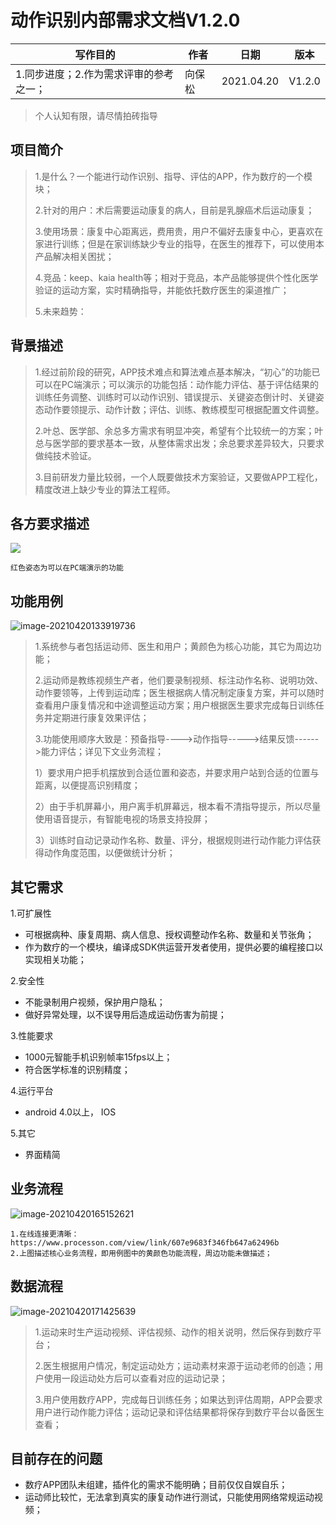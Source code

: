 # 动作识别内部需求文档V1.2.0

| 写作目的                               | 作者   | 日期       | 版本   |
| -------------------------------------- | ------ | ---------- | ------ |
| 1.同步进度；2.作为需求评审的参考之一； | 向保松 | 2021.04.20 | V1.2.0 |

> 个人认知有限，请尽情拍砖指导



## 项目简介

> 1.是什么？一个能进行动作识别、指导、评估的APP，作为数疗的一个模块；
>
> 2.针对的用户：术后需要运动康复的病人，目前是乳腺癌术后运动康复；
>
> 3.使用场景：康复中心距离远，费用贵，用户不偏好去康复中心，更喜欢在家进行训练；但是在家训练缺少专业的指导，在医生的推荐下，可以使用本产品解决相关困扰；
>
> 4.竞品：keep、kaia health等；相对于竞品，本产品能够提供个性化医学验证的运动方案，实时精确指导，并能依托数疗医生的渠道推广；
>
> 5.未来趋势：



## 背景描述

> 1.经过前阶段的研究，APP技术难点和算法难点基本解决，“初心”的功能已可以在PC端演示；可以演示的功能包括：动作能力评估、基于评估结果的训练任务调整、训练时可以动作识别、错误提示、关键姿态倒计时、关键姿态动作要领提示、动作计数；评估、训练、教练模型可根据配置文件调整。
>
> 2.叶总、医学部、余总多方需求有明显冲突，希望有个比较统一的方案；叶总与医学部的要求基本一致，从整体需求出发；余总要求差异较大，只要求做纯技术验证。
>
> 3.目前研发力量比较弱，一个人既要做技术方案验证，又要做APP工程化，精度改进上缺少专业的算法工程师。



## 各方要求描述

![](/home/xiangbaosong/github/doc/健海科技/需求分析.png)

`红色姿态为可以在PC端演示的功能`



## 功能用例

![image-20210420133919736](/home/xiangbaosong/github/doc/pic/casev1.2.png)

> 1.系统参与者包括运动师、医生和用户；黄颜色为核心功能，其它为周边功能；
>
> 2.运动师是教练视频生产者，他们要录制视频、标注动作名称、说明功效、动作要领等，上传到运动库；医生根据病人情况制定康复方案，并可以随时查看用户康复情况和中途调整运动方案；用户根据医生要求完成每日训练任务并定期进行康复效果评估；
>
> 3.功能使用顺序大致是：预备指导---->动作指导----->结果反馈------>能力评估；详见下文业务流程；
>
> 1）要求用户把手机摆放到合适位置和姿态，并要求用户站到合适的位置与距离，以便提高识别精度；
>
> 2）由于手机屏幕小，用户离手机屏幕远，根本看不清指导提示，所以尽量使用语音提示，有智能电视的场景支持投屏；
>
> 3）训练时自动记录动作名称、数量、评分，根据规则进行动作能力评估获得动作角度范围，以便做统计分析；



## 其它需求

1.可扩展性

- 可根据病种、康复周期、病人信息、授权调整动作名称、数量和关节张角；
- 作为数疗的一个模块，编译成SDK供运营开发者使用，提供必要的编程接口以实现相关功能；

2.安全性

- 不能录制用户视频，保护用户隐私；
- 做好异常处理，以不误导用后造成运动伤害为前提；

3.性能要求

- 1000元智能手机识别帧率15fps以上；
- 符合医学标准的识别精度；

4.运行平台

- android 4.0以上， IOS

5.其它

- 界面精简



## 业务流程

![image-20210420165152621](/home/xiangbaosong/github/doc/pic/flow-chart-action-reconfg.png)

```shell
1.在线连接更清晰：https://www.processon.com/view/link/607e9683f346fb647a62496b
2.上图描述核心业务流程，即用例图中的黄颜色功能流程，周边功能未做描述；
```



## 数据流程

![image-20210420171425639](/home/xiangbaosong/github/doc/pic/data-flow-aciton-recong.png)

> 1.运动来时生产运动视频、评估视频、动作的相关说明，然后保存到数疗平台；
>
> 2.医生根据用户情况，制定运动处方；运动素材来源于运动老师的创造；用户使用一段运动处方后可以查看对应的运动记录；
>
> 3.用户使用数疗APP，完成每日训练任务；如果达到评估周期，APP会要求用户进行动作能力评估；运动记录和评估结果都将保存到数疗平台以备医生查看；



## 目前存在的问题

- 数疗APP团队未组建，插件化的需求不能明确；目前仅仅自娱自乐；
- 运动师比较忙，无法拿到真实的康复动作进行测试，只能使用网络常规运动视频；